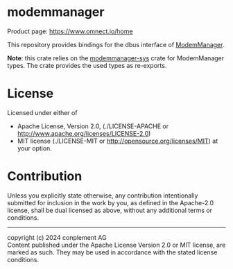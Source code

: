 # modemmanager
Product page: https://www.omnect.io/home

This repository provides bindings for the dbus interface of
[ModemManager](https://www.freedesktop.org/wiki/Software/ModemManager/).<br>

**Note**: this crate relies on the
 [modemmanager-sys](https://github.com/omnect/modemmanager-sys) crate for ModemManager
 types. The crate provides the used types as re-exports.

# License

Licensed under either of
* Apache License, Version 2.0, (./LICENSE-APACHE or <http://www.apache.org/licenses/LICENSE-2.0>)
* MIT license (./LICENSE-MIT or <http://opensource.org/licenses/MIT>)
at your option.

# Contribution

Unless you explicitly state otherwise, any contribution intentionally
submitted for inclusion in the work by you, as defined in the Apache-2.0
license, shall be dual licensed as above, without any additional terms or
conditions.

---

copyright (c) 2024 conplement AG<br> Content published under the Apache License
Version 2.0 or MIT license, are marked as such. They may be used in accordance
with the stated license conditions.
